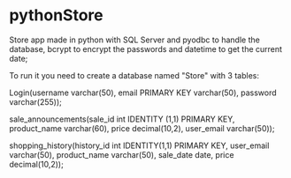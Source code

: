 # pythonStore
Store app made in python with SQL Server and pyodbc to handle the database, bcrypt to encrypt the passwords and datetime to get the current date;

To run it you need to create a database named "Store" with 3 tables:

Login(username varchar(50), email PRIMARY KEY varchar(50), password varchar(255));

sale_announcements(sale_id int IDENTITY (1,1) PRIMARY KEY, product_name varchar(60), price decimal(10,2), user_email varchar(50));

shopping_history(history_id int IDENTITY(1,1) PRIMARY KEY, user_email varchar(50), product_name varchar(50), sale_date date, price decimal(10,2));

##
